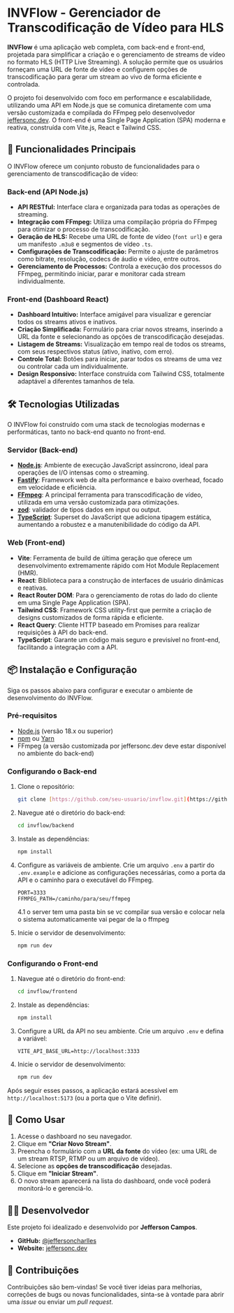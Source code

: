 # INVFlow - Gerenciador de Transcodificação de Vídeo para HLS

**INVFlow** é uma aplicação web completa, com back-end e front-end, projetada para simplificar a criação e o gerenciamento de streams de vídeo no formato HLS (HTTP Live Streaming). A solução permite que os usuários forneçam uma URL de fonte de vídeo e configurem opções de transcodificação para gerar um stream ao vivo de forma eficiente e controlada.

O projeto foi desenvolvido com foco em performance e escalabilidade, utilizando uma API em Node.js que se comunica diretamente com uma versão customizada e compilada do FFmpeg pelo desenvolvedor [jeffersonc.dev](https://github.com/jeffersoncdev). O front-end é uma Single Page Application (SPA) moderna e reativa, construída com Vite.js, React e Tailwind CSS.

## 🚀 Funcionalidades Principais

O INVFlow oferece um conjunto robusto de funcionalidades para o gerenciamento de transcodificação de vídeo:

### Back-end (API Node.js)

- **API RESTful:** Interface clara e organizada para todas as operações de streaming.
- **Integração com FFmpeg:** Utiliza uma compilação própria do FFmpeg para otimizar o processo de transcodificação.
- **Geração de HLS:** Recebe uma URL de fonte de vídeo (`font url`) e gera um manifesto `.m3u8` e segmentos de vídeo `.ts`.
- **Configurações de Transcodificação:** Permite o ajuste de parâmetros como bitrate, resolução, codecs de áudio e vídeo, entre outros.
- **Gerenciamento de Processos:** Controla a execução dos processos do FFmpeg, permitindo iniciar, parar e monitorar cada stream individualmente.

### Front-end (Dashboard React)

- **Dashboard Intuitivo:** Interface amigável para visualizar e gerenciar todos os streams ativos e inativos.
- **Criação Simplificada:** Formulário para criar novos streams, inserindo a URL da fonte e selecionando as opções de transcodificação desejadas.
- **Listagem de Streams:** Visualização em tempo real de todos os streams, com seus respectivos status (ativo, inativo, com erro).
- **Controle Total:** Botões para iniciar, parar todos os streams de uma vez ou controlar cada um individualmente.
- **Design Responsivo:** Interface construída com Tailwind CSS, totalmente adaptável a diferentes tamanhos de tela.

## 🛠️ Tecnologias Utilizadas

O INVFlow foi construído com uma stack de tecnologias modernas e performáticas, tanto no back-end quanto no front-end.

### Servidor (Back-end)

- **[Node.js](https://nodejs.org/)**: Ambiente de execução JavaScript assíncrono, ideal para operações de I/O intensas como o streaming.
- **[Fastify](https://www.fastify.io/)**: Framework web de alta performance e baixo overhead, focado em velocidade e eficiência.
- **[FFmpeg](https://ffmpeg.org/)**: A principal ferramenta para transcodificação de vídeo, utilizada em uma versão customizada para otimizações.
- **[zod](https://zod.dev/)**: validador de tipos dados em input ou output.
- **[TypeScript](https://www.typescriptlang.org/)**: Superset do JavaScript que adiciona tipagem estática, aumentando a robustez e a manutenibilidade do código da API.

### Web (Front-end)

- **Vite**: Ferramenta de build de última geração que oferece um desenvolvimento extremamente rápido com Hot Module Replacement (HMR).
- **React**: Biblioteca para a construção de interfaces de usuário dinâmicas e reativas.
- **React Router DOM**: Para o gerenciamento de rotas do lado do cliente em uma Single Page Application (SPA).
- **Tailwind CSS**: Framework CSS utility-first que permite a criação de designs customizados de forma rápida e eficiente.
- **React Query**: Cliente HTTP baseado em Promises para realizar requisições à API do back-end.
- **TypeScript**: Garante um código mais seguro e previsível no front-end, facilitando a integração com a API.

## 📦 Instalação e Configuração

Siga os passos abaixo para configurar e executar o ambiente de desenvolvimento do INVFlow.

### Pré-requisitos

- [Node.js](https://nodejs.org/) (versão 18.x ou superior)
- [npm](https://www.npmjs.com/) ou [Yarn](https://yarnpkg.com/)
- FFmpeg (a versão customizada por jeffersonc.dev deve estar disponível no ambiente do back-end)

### Configurando o Back-end

1.  Clone o repositório:
    ```bash
    git clone [https://github.com/seu-usuario/invflow.git](https://github.com/seu-usuario/invflow.git)
    ```
2.  Navegue até o diretório do back-end:
    ```bash
    cd invflow/backend
    ```
3.  Instale as dependências:
    ```bash
    npm install
    ```
4.  Configure as variáveis de ambiente. Crie um arquivo `.env` a partir do `.env.example` e adicione as configurações necessárias, como a porta da API e o caminho para o executável do FFmpeg.

    ```env
    PORT=3333
    FFMPEG_PATH=/caminho/para/seu/ffmpeg
    ```

    4.1 o server tem uma pasta bin se vc compilar sua versão e colocar nela o sistema automaticamente vai pegar de la o ffmpeg

5.  Inicie o servidor de desenvolvimento:
    ```bash
    npm run dev
    ```

### Configurando o Front-end

1.  Navegue até o diretório do front-end:
    ```bash
    cd invflow/frontend
    ```
2.  Instale as dependências:
    ```bash
    npm install
    ```
3.  Configure a URL da API no seu ambiente. Crie um arquivo `.env` e defina a variável:
    ```env
    VITE_API_BASE_URL=http://localhost:3333
    ```
4.  Inicie o servidor de desenvolvimento:
    ```bash
    npm run dev
    ```

Após seguir esses passos, a aplicação estará acessível em `http://localhost:5173` (ou a porta que o Vite definir).

## 🚀 Como Usar

1.  Acesse o dashboard no seu navegador.
2.  Clique em **"Criar Novo Stream"**.
3.  Preencha o formulário com a **URL da fonte** do vídeo (ex: uma URL de um stream RTSP, RTMP ou um arquivo de vídeo).
4.  Selecione as **opções de transcodificação** desejadas.
5.  Clique em **"Iniciar Stream"**.
6.  O novo stream aparecerá na lista do dashboard, onde você poderá monitorá-lo e gerenciá-lo.

## 👨‍💻 Desenvolvedor

Este projeto foi idealizado e desenvolvido por **Jefferson Campos**.

- **GitHub:** [@jeffersoncharlles](https://github.com/jeffersoncharlles)
- **Website:** [jeffersonc.dev](https://jefferdeveloper.com)

## 🤝 Contribuições

Contribuições são bem-vindas! Se você tiver ideias para melhorias, correções de bugs ou novas funcionalidades, sinta-se à vontade para abrir uma _issue_ ou enviar um _pull request_.
